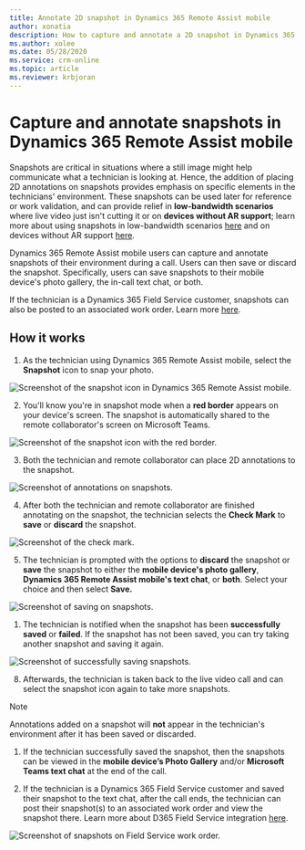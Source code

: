 ```yaml
---
title: Annotate 2D snapshot in Dynamics 365 Remote Assist mobile
author: xonatia
description: How to capture and annotate a 2D snapshot in Dynamics 365 Remote Assist mobile
ms.author: xolee
ms.date: 05/28/2020
ms.service: crm-online
ms.topic: article
ms.reviewer: krbjoran
---
```

# Capture and annotate snapshots in Dynamics 365 Remote Assist mobile 

Snapshots are critical in situations where a still image might help communicate what a technician is looking at. Hence, the addition of placing 2D annotations on snapshots provides emphasis on specific elements in the technicians' environment. These snapshots can be used later for reference or work validation, and can provide relief in **low-bandwidth scenarios** where live video just isn't cutting it or on **devices without AR support**; learn more about using snapshots in low-bandwidth scenarios [here](https://docs.microsoft.com/dynamics365/mixed-reality/remote-assist/mobile-app/poor-network-connectivity) and on devices without AR support [here](../mobile-app/using-devices-without-AR.md). 

Dynamics 365 Remote Assist mobile users can capture and annotate snapshots of their environment during a call. Users can then save or discard the snapshot. Specifically, users can save snapshots to their mobile device's photo gallery, the in-call text chat, or both.

If the technician is a Dynamics 365 Field Service customer, snapshots can also be posted to an associated work order. Learn more [here](https://docs.microsoft.com/dynamics365/mixed-reality/remote-assist/mobile-app/fs-integration).

## How it works

1. As the technician using Dynamics 365 Remote Assist mobile, select the **Snapshot** icon to snap your photo. 

![Screenshot of the snapshot icon in Dynamics 365 Remote Assist mobile.](./media/snapshot1.png "Snapshot Icon")

2. You'll know you're in snapshot mode when a **red border** appears on your device's screen. The snapshot is automatically shared to the remote collaborator's screen on Microsoft Teams.

![Screenshot of the snapshot icon with the red border.](./media/snapshot2.png "Red Border")

3. Both the technician and remote collaborator can place 2D annotations to the snapshot. 

![Screenshot of annotations on snapshots.](./media/snapshot4.png "Annotate snapshot")

4.	After both the technician and remote collaborator are finished annotating on the snapshot, the technician selects the **Check Mark** to **save** or **discard** the snapshot.  

![Screenshot of the check mark.](./media/snapshot4.png "Check Mark")

5.	The technician is prompted with the options to **discard** the snapshot or **save** the snapshot to either the **mobile device's photo gallery**, **Dynamics 365 Remote Assist mobile's text chat**, or **both**. Select your choice and then select **Save.**

![Screenshot of saving on snapshots.](./media/snapshot6a.png "Save snapshot")

1. The technician is notified when the snapshot has been **successfully saved** or **failed**. If the snapshot has not been saved, you can try taking another snapshot and saving it again. 

![Screenshot of successfully saving snapshots.](./media/snapshot7a.png "Saving snapshot success")

8. Afterwards, the technician is taken back to the live video call and can select the snapshot icon again to take more snapshots. 
   
>[!NOTE] 
> Annotations added on a snapshot will **not** appear in the technician's environment after it has been saved or discarded. 

1. If the technician successfully saved the snapshot, then the snapshots can be viewed in the **mobile device’s Photo Gallery** and/or **Microsoft Teams text chat** at the end of the call. 

2.  If the technician is a Dynamics 365 Field Service customer and saved their snapshot to the text chat, after the call ends, the technician can post their snapshot(s) to an associated work order and view the snapshot there. Learn more about D365 Field Service integration [here](https://docs.microsoft.com/dynamics365/mixed-reality/remote-assist/mobile-app/fs-integration).

![Screenshot of snapshots on Field Service work order.](./media/12.png "Field Service")
